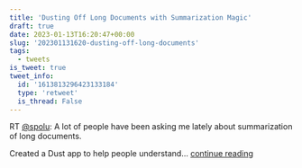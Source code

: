 ```yaml
---
title: 'Dusting Off Long Documents with Summarization Magic'
draft: true
date: 2023-01-13T16:20:47+00:00
slug: '202301131620-dusting-off-long-documents'
tags:
  - tweets
is_tweet: true
tweet_info:
  id: '1613813296423133184'
  type: 'retweet'
  is_thread: False
---
```




RT [@spolu](https://x.com/spolu): A lot of people have been asking me lately about summarization of long documents.

Created a Dust app to help people understand… [continue reading](https://x.com/sytelus/status/1613813296423133184)
